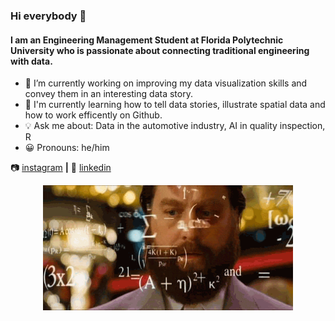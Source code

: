 ### Hi everybody 👋

#### I am an Engineering Management Student at Florida Polytechnic University who is passionate about connecting traditional engineering with data.


- 🔭 I’m currently working on improving my data visualization skills and convey them in an interesting data story.
- 🌱 I'm currently learning how to tell data stories, illustrate spatial data and how to work efficently on Github.
- 💡 Ask me about: Data in the automotive industry, AI in quality inspection, R 
- 😀 Pronouns: he/him

📷 [instagram][instagram] **|** 
👔 [linkedin][linkedin]

[instagram]: https://instagram.com/tommnn_
[linkedin]: https://www.linkedin.com/in/tom-mann-180a261a0/

<p align="center">
  <img src="https://github.com/Tommnn/Tommnn/blob/9d9d57712b0bb1f7044384fa09055fd5d557745a/Hangover.gif" width="400" height="200">
</p>
